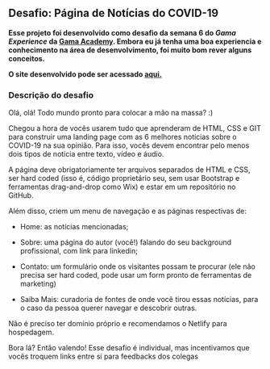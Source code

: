 ## Desafio: Página de Notícias do COVID-19

  

**Esse projeto foi desenvolvido como desafio da semana 6 do *Gama Experience* da [Gama Academy](https://gama.academy/). Embora eu já tenha uma boa experiencia e conhecimento na área de desenvolvimento, foi muito bom rever alguns conceitos.**

**O site desenvolvido pode ser acessado [aqui.](https://covid19-news-info.netlify.app/)**
  
### Descrição do desafio

Olá, olá!
Todo mundo pronto para colocar a mão na massa? :)  

Chegou a hora de vocês usarem tudo que aprenderam de HTML, CSS e GIT para construir uma landing page com as 6 melhores notícias sobre o COVID-19 na sua opinião. Para isso, vocês devem encontrar pelo menos dois tipos de notícia entre texto, vídeo e áudio.  

A página deve obrigatoriamente ter arquivos separados de HTML e CSS, ser hard coded (isso é, código proprietário seu, sem usar Bootstrap e ferramentas drag-and-drop como Wix) e estar em um repositório no GitHub.

Além disso, criem um menu de navegação e as páginas respectivas de:

- Home: as notícias mencionadas; 

- Sobre: uma página do autor (você!) falando do seu background profissional, com link para linkedin; 

- Contato: um formulário onde os visitantes possam te procurar (ele não precisa ser hard coded, pode usar um form pronto de ferramentas de marketing)  

- Saiba Mais: curadoria de fontes de onde você tirou essas notícias, para o caso da pessoa querer navegar e descobrir outras.  

Não é preciso ter domínio próprio e recomendamos o Netlify para hospedagem.  

Bora lá? Então valendo! Esse desafio é individual, mas incentivamos que vocês troquem links entre si para feedbacks dos colegas
